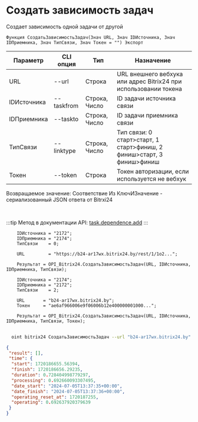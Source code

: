 ﻿---
sidebar_position: 23
---

# Создать зависимость задач
 Создает зависимость одной задачи от другой



`Функция СоздатьЗависимостьЗадач(Знач URL, Знач IDИсточника, Знач IDПриемника, Знач ТипСвязи, Знач Токен = "") Экспорт`

  | Параметр | CLI опция | Тип | Назначение |
  |-|-|-|-|
  | URL | --url | Строка | URL внешнего вебхука или адрес Bitrix24 при использовании токена |
  | IDИсточника | --taskfrom | Строка, Число | ID задачи источника связи |
  | IDПриемника | --taskto | Строка, Число | ID задачи приемника связи |
  | ТипСвязи | --linktype | Строка, Число | Тип связи: 0 старт>старт, 1 старт>финиш, 2 финиш>старт, 3 финиш>финиш |
  | Токен | --token | Строка | Токен авторизации, если используется не вебхук |

  
  Возвращаемое значение:   Соответствие Из КлючИЗначение - сериализованный JSON ответа от Bitrxi24

<br/>

:::tip
Метод в документации API: [task.dependence.add](https://dev.1c-bitrix.ru/rest_help/tasks/task/dependence/task_dependence_add.php)
:::
<br/>


```bsl title="Пример кода"
    IDИсточника = "2172";
    IDПриемника = "2174";
    ТипСвязи    = 0;

    URL         = "https://b24-ar17wx.bitrix24.by/rest/1/1o2...";

    Результат = OPI_Bitrix24.СоздатьЗависимостьЗадач(URL, IDИсточника, IDПриемника, ТипСвязи);

    IDИсточника = "2174";
    IDПриемника = "2172";
    ТипСвязи    = 2;

    URL       = "b24-ar17wx.bitrix24.by";
    Токен     = "ae6af966006e9f06006b12e400000001000...";

    Результат = OPI_Bitrix24.СоздатьЗависимостьЗадач(URL, IDИсточника, IDПриемника, ТипСвязи, Токен);
```



```sh title="Пример команды CLI"
    
  oint bitrix24 СоздатьЗависимостьЗадач --url "b24-ar17wx.bitrix24.by" --taskfrom "502" --taskto "500" --linktype %linktype% --token "56898d66006e9f06006b12e400000001000..."

```

```json title="Результат"
{
 "result": [],
 "time": {
  "start": 1720186655.56394,
  "finish": 1720186656.29235,
  "duration": 0.728404998779297,
  "processing": 0.692660093307495,
  "date_start": "2024-07-05T13:37:35+00:00",
  "date_finish": "2024-07-05T13:37:36+00:00",
  "operating_reset_at": 1720187255,
  "operating": 0.692637920379639
 }
}
```
